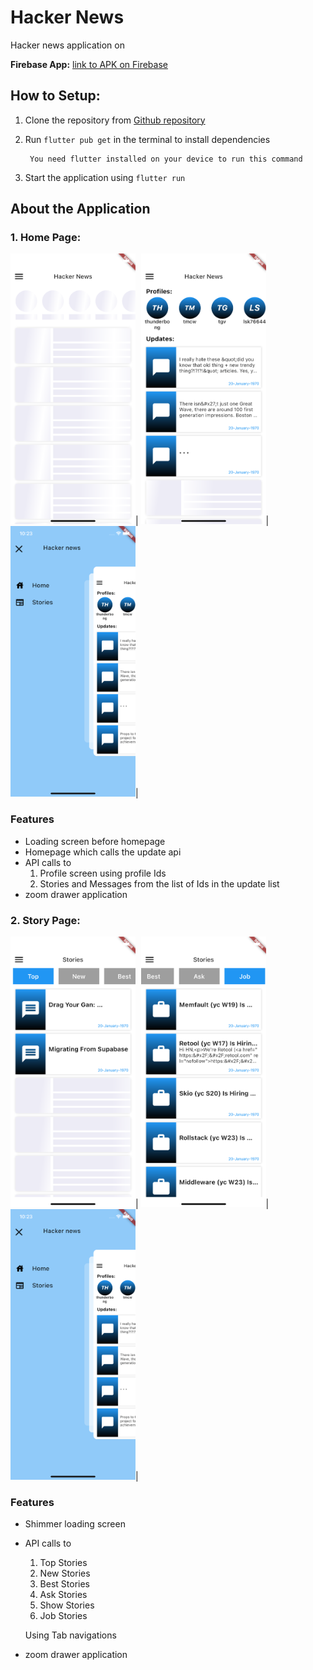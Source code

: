 # Hacker News

Hacker news application on 

**Firebase App:**  [link to APK on Firebase](https://appdistribution.firebase.google.com/testerapps/1:761573465149:android:91577d31cc4cec54c25e54/releases/72f612onvo52o?utm_source=firebase-console)


## How to Setup:
1. Clone the repository from [Github repository](https://something)
2. Run `flutter pub get` in the terminal to install dependencies 

        You need flutter installed on your device to run this command

3. Start the application using `flutter run`

## About the Application

### 1. Home Page:
<img src="screenshots/home1.png" width="200">|
<img src="screenshots/home2.png" width="200">|
<img src="screenshots/home3.png" width="200">|

### Features
- Loading screen before homepage
- Homepage which calls the update api
- API calls to
    1. Profile screen using profile Ids
    2. Stories and Messages from the list of Ids in the update list
- zoom drawer application


### 2. Story Page:
<img src="screenshots/story1.png" width="200">|
<img src="screenshots/story2.png" width="200">|
<img src="screenshots/home3.png" width="200">|

### Features
- Shimmer loading screen
- API calls to 
    1. Top Stories
    2. New Stories
    3. Best Stories
    4. Ask Stories
    5. Show Stories
    6. Job Stories
    
    Using Tab navigations
- zoom drawer application


